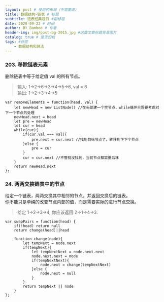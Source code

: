 ```yaml
---
layout: post # 使用的布局（不需要改）
title: 数据结构-链表 # 标题
subtitle: 链表经典题目 #副标题
date: 2020-09-22 # 时间
author: BY Bamboo # 作者
header-img: img/post-bg-2015.jpg #这篇文章标题背景图片
catalog: true # 是否归档
tags: #标签
    - 数据结构和算法
---
```


### 203. 移除链表元素

删除链表中等于给定值 val 的所有节点。

> 输入: 1->2->6->3->4->5->6, val = 6  
> 输出: 1->2->3->4->5

```
var removeElements = function(head, val) {
    let newHead = new ListNode() //在头部建一个空节点，while循环只需要考虑对下一个节点的处理
    newHead.next = head
    let pre = newHead
    let cur = head
    while(cur){
        if(cur.val === val){
            pre.next = cur.next //找到目标节点了，转移到下下个节点
        }else {
            pre = cur
        }
        cur = cur.next //不管找没找到，当前节点都需要后移
    }
    return newHead.next
};
```

### 24. 两两交换链表中的节点

给定一个链表，两两交换其中相邻的节点，并返回交换后的链表。  
你不能只是单纯的改变节点内部的值，而是需要实际的进行节点交换。

> 给定 1->2->3->4, 你应该返回 2->1->4->3.

```
var swapPairs = function(head) {
    if(!head) return null
    return change(head)||head

    function change(node){
        let tempNext = node.next
        if(tempNext){
            let tempNextNext = node.next.next
            node.next.next = node
            if(tempNextNext){
                node.next = change(tempNextNext)
            }else {
                node.next = null
            }
        }
        return tempNext || node
    }
};
```
